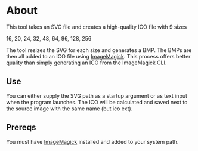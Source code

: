 # About

This tool takes an SVG file and creates a high-quality ICO file with 9 sizes

16, 20, 24, 32, 48, 64, 96, 128, 256

The tool resizes the SVG for each size and generates a BMP.
The BMPs are then all added to an ICO file using [ImageMagick](https://imagemagick.org/index.php).
This process offers better quality than simply generating an ICO from the ImageMagick CLI.

## Use

You can either supply the SVG path as a startup argument or as text input when the program launches.
The ICO will be calculated and saved next to the source image with the same name (but ico ext).

## Prereqs

You must have [ImageMagick](https://imagemagick.org/index.php) installed and added to your system path.